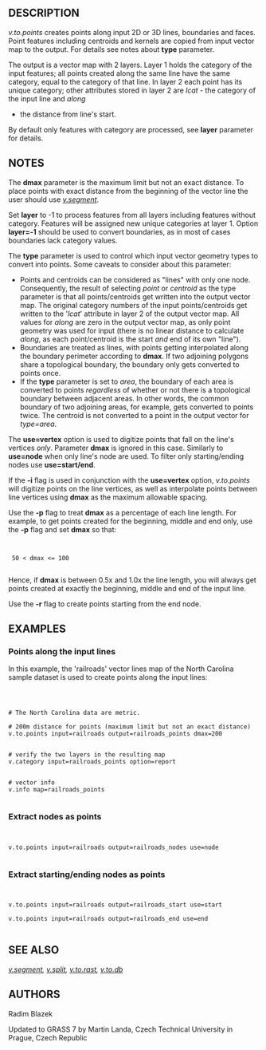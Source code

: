 
## DESCRIPTION

*v.to.points* creates points along input 2D or 3D lines,
boundaries and faces. Point features including centroids and kernels
are copied from input vector map to the output. For details see notes
about **type** parameter.

The output is a vector map with 2 layers. Layer 1 holds the category
of the input features; all points created along the same line have the
same category, equal to the category of that line. In layer 2 each
point has its unique category; other attributes stored in layer 2
are *lcat* - the category of the input line and *along*

- the distance from line's start.

By default only features with category are processed,
see **layer** parameter for details.

## NOTES

The **dmax** parameter is the maximum limit but not an exact
distance. To place points with exact distance from the beginning of
the vector line the user should use
*[v.segment](v.segment.html)*.

Set **layer** to -1 to process features from all layers including
features without category. Features will be assigned new unique
categories at layer 1. Option **layer=-1** should be used to
convert boundaries, as in most of cases boundaries lack category
values.

The **type** parameter is used to control which input vector
geometry types to convert into points. Some caveats to consider about
this parameter:

- Points and centroids can be considered as "lines" with only one
  node. Consequently, the result of selecting *point* or
  *centroid* as the type parameter is that all
  points/centroids get written into the output vector map. The
  original category numbers of the input points/centroids get
  written to the '*lcat*' attribute in layer 2 of the output
  vector map. All values for *along* are zero in the output
  vector map, as only point geometry was used for input (there is no
  linear distance to calculate
  *along*, as each point/centroid is the start *and*
  end of its own "line").
- Boundaries are treated as lines, with points getting interpolated
  along the boundary perimeter according to **dmax**. If two
  adjoining polygons share a topological boundary, the boundary only
  gets converted to points once.
- If the **type** parameter is set to *area*, the boundary of
  each area is converted to points *regardless* of whether or not
  there is a topological boundary between adjacent areas. In other
  words, the common boundary of two adjoining areas, for example, gets
  converted to points twice. The centroid is not converted to a point in
  the output vector for *type=area*.

The **use=vertex** option is used to digitize points that fall on
the line's vertices *only*. Parameter **dmax** is ignored in
this case. Similarly to **use=node** when only line's node are
used. To filter only starting/ending nodes use **use=start/end**.

If the **-i** flag is used in conjunction with the **use=vertex** option,
*v.to.points* will digitize points on the line vertices, as
well as interpolate points between line vertices using **dmax** as
the maximum allowable spacing.

Use the **-p** flag to treat **dmax** as a percentage of each line
length. For example, to get points created for the beginning, middle and end
only, use the **-p** flag and set **dmax** so that:

```


 50 < dmax <= 100


```

Hence, if **dmax** is between 0.5x and 1.0x the line length, you will
always get points created at exactly the beginning, middle and end of
the input line.

Use the **-r** flag to create points starting from the end node.

## EXAMPLES

### Points along the input lines

In this example, the 'railroads' vector lines map of the North Carolina
sample dataset is used to create points along the input lines:

```



# The North Carolina data are metric.

# 200m distance for points (maximum limit but not an exact distance)
v.to.points input=railroads output=railroads_points dmax=200


# verify the two layers in the resulting map
v.category input=railroads_points option=report


# vector info
v.info map=railroads_points


```

### Extract nodes as points

```


v.to.points input=railroads output=railroads_nodes use=node


```

### Extract starting/ending nodes as points

```


v.to.points input=railroads output=railroads_start use=start

v.to.points input=railroads output=railroads_end use=end


```

## SEE ALSO

*[v.segment](v.segment.html),
[v.split](v.split.html),
[v.to.rast](v.to.rast.html),
[v.to.db](v.to.db.html)*

## AUTHORS

Radim Blazek

Updated to GRASS 7 by Martin Landa, Czech Technical University in
Prague, Czech Republic
